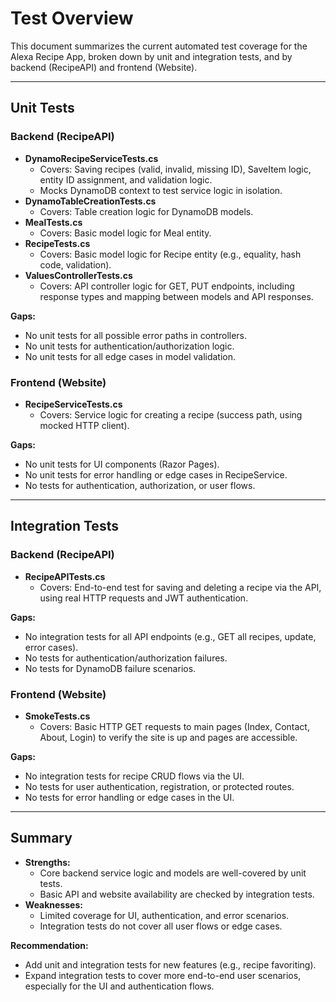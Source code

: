 # Test Overview

This document summarizes the current automated test coverage for the Alexa Recipe App, broken down by unit and integration tests, and by backend (RecipeAPI) and frontend (Website).

---

## Unit Tests

### Backend (RecipeAPI)
- **DynamoRecipeServiceTests.cs**
  - Covers: Saving recipes (valid, invalid, missing ID), SaveItem logic, entity ID assignment, and validation logic.
  - Mocks DynamoDB context to test service logic in isolation.
- **DynamoTableCreationTests.cs**
  - Covers: Table creation logic for DynamoDB models.
- **MealTests.cs**
  - Covers: Basic model logic for Meal entity.
- **RecipeTests.cs**
  - Covers: Basic model logic for Recipe entity (e.g., equality, hash code, validation).
- **ValuesControllerTests.cs**
  - Covers: API controller logic for GET, PUT endpoints, including response types and mapping between models and API responses.

**Gaps:**
- No unit tests for all possible error paths in controllers.
- No unit tests for authentication/authorization logic.
- No unit tests for all edge cases in model validation.

### Frontend (Website)
- **RecipeServiceTests.cs**
  - Covers: Service logic for creating a recipe (success path, using mocked HTTP client).

**Gaps:**
- No unit tests for UI components (Razor Pages).
- No unit tests for error handling or edge cases in RecipeService.
- No tests for authentication, authorization, or user flows.

---

## Integration Tests

### Backend (RecipeAPI)
- **RecipeAPITests.cs**
  - Covers: End-to-end test for saving and deleting a recipe via the API, using real HTTP requests and JWT authentication.

**Gaps:**
- No integration tests for all API endpoints (e.g., GET all recipes, update, error cases).
- No tests for authentication/authorization failures.
- No tests for DynamoDB failure scenarios.

### Frontend (Website)
- **SmokeTests.cs**
  - Covers: Basic HTTP GET requests to main pages (Index, Contact, About, Login) to verify the site is up and pages are accessible.

**Gaps:**
- No integration tests for recipe CRUD flows via the UI.
- No tests for user authentication, registration, or protected routes.
- No tests for error handling or edge cases in the UI.

---

## Summary
- **Strengths:**
  - Core backend service logic and models are well-covered by unit tests.
  - Basic API and website availability are checked by integration tests.
- **Weaknesses:**
  - Limited coverage for UI, authentication, and error scenarios.
  - Integration tests do not cover all user flows or edge cases.

**Recommendation:**
- Add unit and integration tests for new features (e.g., recipe favoriting).
- Expand integration tests to cover more end-to-end user scenarios, especially for the UI and authentication flows. 